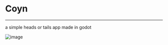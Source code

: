 # Coyn
----
a simple heads or tails app made in godot

![image](https://github.com/user-attachments/assets/b6f753d1-1093-44b4-ae8b-b9ff7ee03461)
